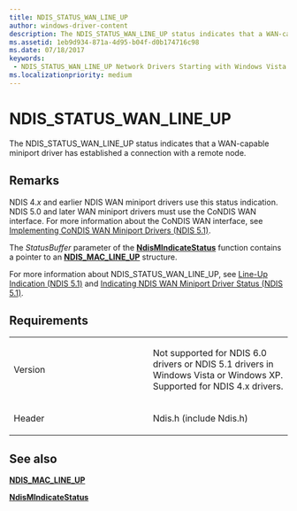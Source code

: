 ```yaml
---
title: NDIS_STATUS_WAN_LINE_UP
author: windows-driver-content
description: The NDIS_STATUS_WAN_LINE_UP status indicates that a WAN-capable miniport driver has established a connection with a remote node.
ms.assetid: 1eb9d934-871a-4d95-b04f-d0b174716c98
ms.date: 07/18/2017 
keywords:
 - NDIS_STATUS_WAN_LINE_UP Network Drivers Starting with Windows Vista
ms.localizationpriority: medium
---
```


# NDIS\_STATUS\_WAN\_LINE\_UP


The NDIS\_STATUS\_WAN\_LINE\_UP status indicates that a WAN-capable miniport driver has established a connection with a remote node.

Remarks
-------

NDIS 4.*x* and earlier NDIS WAN miniport drivers use this status indication. NDIS 5.0 and later WAN miniport drivers must use the CoNDIS WAN interface. For more information about the CoNDIS WAN interface, see [Implementing CoNDIS WAN Miniport Drivers (NDIS 5.1)](https://msdn.microsoft.com/library/windows/hardware/ff546752).

The *StatusBuffer* parameter of the [**NdisMIndicateStatus**](https://msdn.microsoft.com/library/windows/hardware/ff553538) function contains a pointer to an [**NDIS\_MAC\_LINE\_UP**](https://msdn.microsoft.com/library/windows/hardware/ff557058) structure.

For more information about NDIS\_STATUS\_WAN\_LINE\_UP, see [Line-Up Indication (NDIS 5.1)](https://msdn.microsoft.com/library/windows/hardware/ff549189) and [Indicating NDIS WAN Miniport Driver Status (NDIS 5.1)](https://msdn.microsoft.com/library/windows/hardware/ff546867).

Requirements
------------

<table>
<colgroup>
<col width="50%" />
<col width="50%" />
</colgroup>
<tbody>
<tr class="odd">
<td><p>Version</p></td>
<td><p>Not supported for NDIS 6.0 drivers or NDIS 5.1 drivers in Windows Vista or Windows XP. Supported for NDIS 4.x drivers.</p></td>
</tr>
<tr class="even">
<td><p>Header</p></td>
<td>Ndis.h (include Ndis.h)</td>
</tr>
</tbody>
</table>

## See also


[**NDIS\_MAC\_LINE\_UP**](https://msdn.microsoft.com/library/windows/hardware/ff557058)

[**NdisMIndicateStatus**](https://msdn.microsoft.com/library/windows/hardware/ff553538)

 

 




